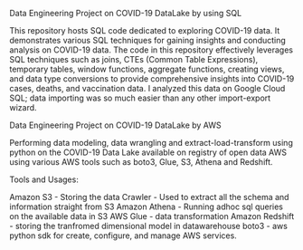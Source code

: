 Data Engineering Project on COVID-19 DataLake by using SQL

This repository hosts SQL code dedicated to exploring COVID-19 data. It demonstrates various SQL techniques for gaining insights and conducting analysis on COVID-19 data. The code in this repository effectively leverages SQL techniques such as joins, CTEs (Common Table Expressions), temporary tables, window functions, aggregate functions, creating views, and data type conversions to provide comprehensive insights into COVID-19 cases, deaths, and vaccination data. I analyzed this data on Google Cloud SQL; data importing was so much easier than any other import-export wizard.

Data Engineering Project on COVID-19 DataLake by AWS

Performing data modeling, data wrangling and extract-load-transform using python on the COVID-19 Data Lake available on registry of open data AWS using various AWS tools such as boto3, Glue, S3, Athena and Redshift.

Tools and Usages:

Amazon S3 - Storing the data
Crawler - Used to extract all the schema and information straight from S3
Amazon Athena - Running adhoc sql queries on the available data in S3
AWS Glue - data transformation
Amazon Redshift - storing the tranfromed dimensional model in datawarehouse
boto3 - aws python sdk for create, configure, and manage AWS services.
